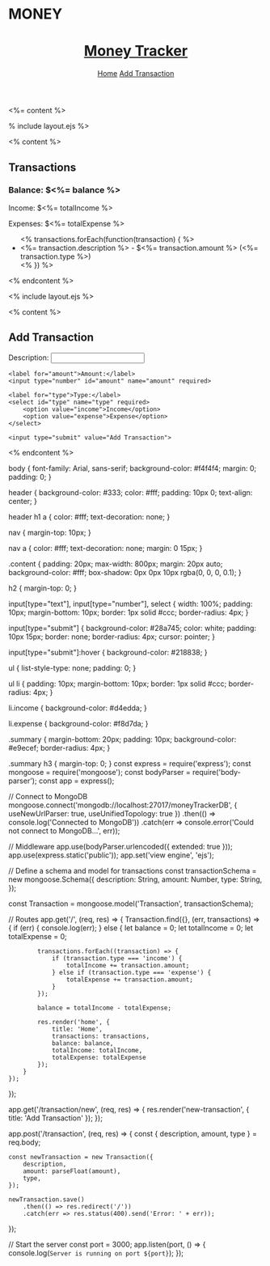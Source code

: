 # MONEY

<!DOCTYPE html>
<html lang="en">
<head>
    <meta charset="UTF-8">
    <meta name="viewport" content="width=device-width, initial-scale=1.0">
    <title><%= title %></title>
    <link rel="stylesheet" href="/styles.css">
</head>
<body>
    <header>
        <h1><a href="/">Money Tracker</a></h1>
        <nav>
            <a href="/">Home</a>
            <a href="/transaction/new">Add Transaction</a>
        </nav>
    </header>
    <div class="content">
        <%= content %>
    </div>
</body>
</html>



% include layout.ejs %>

<% content %>
<h2>Transactions</h2>
<div class="summary">
    <h3>Balance: $<%= balance %></h3>
    <p>Income: $<%= totalIncome %></p>
    <p>Expenses: $<%= totalExpense %></p>
</div>
<ul>
    <% transactions.forEach(function(transaction) { %>
        <li class="<%= transaction.type %>">
            <%= transaction.description %> - $<%= transaction.amount %> (<%= transaction.type %>)
        </li>
    <% }) %>
</ul>
<% endcontent %>

<% include layout.ejs %>

<% content %>
<h2>Add Transaction</h2>
<form action="/transaction" method="POST">
    <label for="description">Description:</label>
    <input type="text" id="description" name="description" required>

    <label for="amount">Amount:</label>
    <input type="number" id="amount" name="amount" required>

    <label for="type">Type:</label>
    <select id="type" name="type" required>
        <option value="income">Income</option>
        <option value="expense">Expense</option>
    </select>

    <input type="submit" value="Add Transaction">
</form>
<% endcontent %>

body {
    font-family: Arial, sans-serif;
    background-color: #f4f4f4;
    margin: 0;
    padding: 0;
}

header {
    background-color: #333;
    color: #fff;
    padding: 10px 0;
    text-align: center;
}

header h1 a {
    color: #fff;
    text-decoration: none;
}

nav {
    margin-top: 10px;
}

nav a {
    color: #fff;
    text-decoration: none;
    margin: 0 15px;
}

.content {
    padding: 20px;
    max-width: 800px;
    margin: 20px auto;
    background-color: #fff;
    box-shadow: 0px 0px 10px rgba(0, 0, 0, 0.1);
}

h2 {
    margin-top: 0;
}

input[type="text"],
input[type="number"],
select {
    width: 100%;
    padding: 10px;
    margin-bottom: 10px;
    border: 1px solid #ccc;
    border-radius: 4px;
}

input[type="submit"] {
    background-color: #28a745;
    color: white;
    padding: 10px 15px;
    border: none;
    border-radius: 4px;
    cursor: pointer;
}

input[type="submit"]:hover {
    background-color: #218838;
}

ul {
    list-style-type: none;
    padding: 0;
}

ul li {
    padding: 10px;
    margin-bottom: 10px;
    border: 1px solid #ccc;
    border-radius: 4px;
}

li.income {
    background-color: #d4edda;
}

li.expense {
    background-color: #f8d7da;
}

.summary {
    margin-bottom: 20px;
    padding: 10px;
    background-color: #e9ecef;
    border-radius: 4px;
}

.summary h3 {
    margin-top: 0;
}
const express = require('express');
const mongoose = require('mongoose');
const bodyParser = require('body-parser');
const app = express();

// Connect to MongoDB
mongoose.connect('mongodb://localhost:27017/moneyTrackerDB', { useNewUrlParser: true, useUnifiedTopology: true })
    .then(() => console.log('Connected to MongoDB'))
    .catch(err => console.error('Could not connect to MongoDB...', err));

// Middleware
app.use(bodyParser.urlencoded({ extended: true }));
app.use(express.static('public'));
app.set('view engine', 'ejs');

// Define a schema and model for transactions
const transactionSchema = new mongoose.Schema({
    description: String,
    amount: Number,
    type: String,
});

const Transaction = mongoose.model('Transaction', transactionSchema);

// Routes
app.get('/', (req, res) => {
    Transaction.find({}, (err, transactions) => {
        if (err) {
            console.log(err);
        } else {
            let balance = 0;
            let totalIncome = 0;
            let totalExpense = 0;

            transactions.forEach((transaction) => {
                if (transaction.type === 'income') {
                    totalIncome += transaction.amount;
                } else if (transaction.type === 'expense') {
                    totalExpense += transaction.amount;
                }
            });

            balance = totalIncome - totalExpense;

            res.render('home', {
                title: 'Home',
                transactions: transactions,
                balance: balance,
                totalIncome: totalIncome,
                totalExpense: totalExpense
            });
        }
    });
});

app.get('/transaction/new', (req, res) => {
    res.render('new-transaction', { title: 'Add Transaction' });
});

app.post('/transaction', (req, res) => {
    const { description, amount, type } = req.body;

    const newTransaction = new Transaction({
        description,
        amount: parseFloat(amount),
        type,
    });

    newTransaction.save()
        .then(() => res.redirect('/'))
        .catch(err => res.status(400).send('Error: ' + err));
});

// Start the server
const port = 3000;
app.listen(port, () => {
    console.log(`Server is running on port ${port}`);
});
